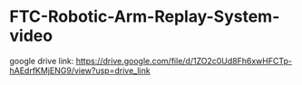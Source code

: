 # FTC-Robotic-Arm-Replay-System-video

google drive link: https://drive.google.com/file/d/1ZO2c0Ud8Fh6xwHFCTp-hAEdrfKMjENG9/view?usp=drive_link
